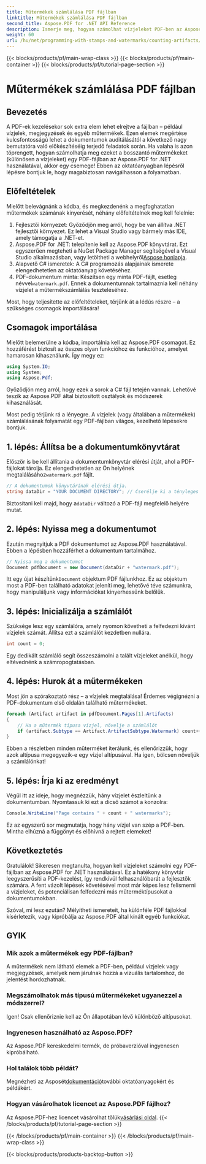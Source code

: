 ```yaml
---
title: Műtermékek számlálása PDF fájlban
linktitle: Műtermékek számlálása PDF fájlban
second_title: Aspose.PDF for .NET API Reference
description: Ismerje meg, hogyan számolhat vízjeleket PDF-ben az Aspose.PDF for .NET használatával. Lépésről lépésre útmutató kezdőknek, előzetes tapasztalat nélkül.
weight: 60
url: /hu/net/programming-with-stamps-and-watermarks/counting-artifacts/
---
```


{{< blocks/products/pf/main-wrap-class >}}
{{< blocks/products/pf/main-container >}}
{{< blocks/products/pf/tutorial-page-section >}}

# Műtermékek számlálása PDF fájlban

## Bevezetés

A PDF-ek kezelésekor sok extra elem lehet elrejtve a fájlban – például vízjelek, megjegyzések és egyéb műtermékek. Ezen elemek megértése kulcsfontosságú lehet a dokumentumok auditálásától a következő nagy bemutatóra való előkészítéséig terjedő feladatok során. Ha valaha is azon töprengett, hogyan számolhatja meg ezeket a bosszantó műtermékeket (különösen a vízjeleket) egy PDF-fájlban az Aspose.PDF for .NET használatával, akkor egy csemege! Ebben az oktatóanyagban lépésről lépésre bontjuk le, hogy magabiztosan navigálhasson a folyamatban. 

## Előfeltételek

Mielőtt belevágnánk a kódba, és megkezdenénk a megfoghatatlan műtermékek számának kinyerését, néhány előfeltételnek meg kell felelnie:

1. Fejlesztői környezet: Győződjön meg arról, hogy be van állítva .NET fejlesztői környezet. Ez lehet a Visual Studio vagy bármely más IDE, amely támogatja a .NET-et.
2. Aspose.PDF for .NET: telepítenie kell az Aspose.PDF könyvtárat. Ezt egyszerűen megteheti a NuGet Package Manager segítségével a Visual Studio alkalmazásban, vagy letöltheti a webhelyről[Aspose honlapja](https://releases.aspose.com/pdf/net/).
3. Alapvető C# ismeretek: A C# programozás alapjainak ismerete elengedhetetlen az oktatóanyag követéséhez.
4.  PDF-dokumentum minta: Készítsen egy minta PDF-fájlt, esetleg névvel`watermark.pdf`. Ennek a dokumentumnak tartalmaznia kell néhány vízjelet a műtermékszámlálás teszteléséhez.

Most, hogy teljesítette az előfeltételeket, térjünk át a lédús részre – a szükséges csomagok importálására!

## Csomagok importálása

Mielőtt belemerülne a kódba, importálnia kell az Aspose.PDF csomagot. Ez hozzáférést biztosít az összes olyan funkcióhoz és funkcióhoz, amelyet hamarosan kihasználunk. Így megy ez:

```csharp
using System.IO;
using System;
using Aspose.Pdf;
```

Győződjön meg arról, hogy ezek a sorok a C# fájl tetején vannak. Lehetővé teszik az Aspose.PDF által biztosított osztályok és módszerek kihasználását. 

Most pedig térjünk rá a lényegre. A vízjelek (vagy általában a műtermékek) számlálásának folyamatát egy PDF-fájlban világos, kezelhető lépésekre bontjuk.

## 1. lépés: Állítsa be a dokumentumkönyvtárat

 Először is be kell állítania a dokumentumkönyvtár elérési útját, ahol a PDF-fájlokat tárolja. Ez elengedhetetlen az Ön helyének megtalálásához`watermark.pdf` fájlt.

```csharp
// A dokumentumok könyvtárának elérési útja.
string dataDir = "YOUR DOCUMENT DIRECTORY"; // Cserélje ki a tényleges útvonalat
```

 Biztosítani kell majd, hogy a`dataDir` változó a PDF-fájl megfelelő helyére mutat. 

## 2. lépés: Nyissa meg a dokumentumot

Ezután megnyitjuk a PDF dokumentumot az Aspose.PDF használatával. Ebben a lépésben hozzáférhet a dokumentum tartalmához.

```csharp
// Nyissa meg a dokumentumot
Document pdfDocument = new Document(dataDir + "watermark.pdf");
```

 Itt egy újat készítünk`Document` objektum PDF fájlunkhoz. Ez az objektum most a PDF-ben található adatokat jeleníti meg, lehetővé téve számunkra, hogy manipuláljunk vagy információkat kinyerhessünk belőlük.

## 3. lépés: Inicializálja a számlálót

Szüksége lesz egy számlálóra, amely nyomon követheti a felfedezni kívánt vízjelek számát. Állítsa ezt a számlálót kezdetben nullára.

```csharp
int count = 0;
```

Egy dedikált számláló segít összeszámolni a talált vízjeleket anélkül, hogy eltévednénk a számropogtatásban.

## 4. lépés: Hurok át a műtermékeken

Most jön a szórakoztató rész – a vízjelek megtalálása! Érdemes végignézni a PDF-dokumentum első oldalán található műtermékeket.

```csharp
foreach (Artifact artifact in pdfDocument.Pages[1].Artifacts)
{
    // Ha a műtermék típusa vízjel, növelje a számlálót
    if (artifact.Subtype == Artifact.ArtifactSubtype.Watermark) count++;
}
```

Ebben a részletben minden műterméket iterálunk, és ellenőrizzük, hogy azok altípusa megegyezik-e egy vízjel altípusával. Ha igen, bölcsen növeljük a számlálónkat!

## 5. lépés: Írja ki az eredményt

Végül itt az ideje, hogy megnézzük, hány vízjelet észleltünk a dokumentumban. Nyomtassuk ki ezt a dicső számot a konzolra:

```csharp
Console.WriteLine("Page contains " + count + " watermarks");
```

Ez az egyszerű sor megmutatja, hogy hány vízjel van szép a PDF-ben. Mintha elhúzná a függönyt és előhívná a rejtett elemeket!

## Következtetés 

Gratulálok! Sikeresen megtanulta, hogyan kell vízjeleket számolni egy PDF-fájlban az Aspose.PDF for .NET használatával. Ez a hatékony könyvtár leegyszerűsíti a PDF-kezelést, így rendkívül felhasználóbarát a fejlesztők számára. A fent vázolt lépések követésével most már képes lesz felismerni a vízjeleket, és potenciálisan felfedezni más műterméktípusokat a dokumentumokban.

Szóval, mi lesz ezután? Mélyítheti ismereteit, ha különféle PDF fájlokkal kísérletezik, vagy kipróbálja az Aspose.PDF által kínált egyéb funkciókat. 

## GYIK

### Mik azok a műtermékek egy PDF-fájlban?  
A műtermékek nem látható elemek a PDF-ben, például vízjelek vagy megjegyzések, amelyek nem járulnak hozzá a vizuális tartalomhoz, de jelentést hordozhatnak.

### Megszámolhatok más típusú műtermékeket ugyanezzel a módszerrel?  
Igen! Csak ellenőriznie kell az Ön állapotában lévő különböző altípusokat.

### Ingyenesen használható az Aspose.PDF?  
Az Aspose.PDF kereskedelmi termék, de próbaverzióval ingyenesen kipróbálható. 

### Hol találok több példát?  
 Megnézheti az Asposét[dokumentáció](https://reference.aspose.com/pdf/net/)további oktatóanyagokért és példákért.

### Hogyan vásárolhatok licencet az Aspose.PDF fájlhoz?  
 Az Aspose.PDF-hez licencet vásárolhat tőlük[vásárlási oldal](https://purchase.aspose.com/buy).
{{< /blocks/products/pf/tutorial-page-section >}}

{{< /blocks/products/pf/main-container >}}
{{< /blocks/products/pf/main-wrap-class >}}

{{< blocks/products/products-backtop-button >}}
